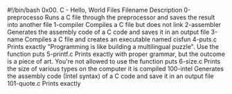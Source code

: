 #!/bin/bash
0x00. C - Hello, World
Files
Filename        Description
0-preprocesso   Runs a C file through the preprocessor and saves the result into another file
1-compiler      Compiles a C file but does not link
2-assembler     Generates the assembly code of a C code and saves it in an output file
3-name  Compiles a C file and creates an executable named cisfun
4-puts.c        Prints exactly "Programming is like building a multilingual puzzle". Use the function puts
5-printf.c      Prints exactly with proper grammar, but the outcome is a piece of art. You're not allowed to use the function puts
6-size.c        Prints the size of various types on the computer it is compiled
100-intel       Generates the assembly code (Intel syntax) of a C code and save it in an output file
101-quote.c     Prints exactly
